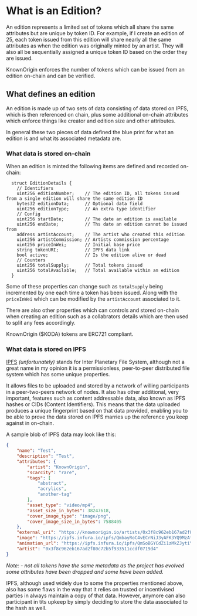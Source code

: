 # What is an Edition?

An edition represents a limited set of tokens which all share the same attributes but are unique by token ID. 
For example, if I create an edition of 25, each token issued from this edition will share nearly all the same attributes
 as when the edition was originally minted by an artist. They will also all be sequentially assigned a unique token ID 
 based on the order they are issued.

KnownOrigin enforces the number of tokens which can be issued from an edition on-chain and can be verified. 

## What defines an edition

An edition is made up of two sets of data consisting of data stored on IPFS, which is then referenced on chain, 
plus some additional on-chain attributes which enforce things like creator and edition size and other attributes.

In general these two pieces of data defined the blue print for what an edition is and what its associated metadata are.

### What data is stored on-chain

When an edition is minted the following items are defined and recorded on-chain:

```solidity
  struct EditionDetails {
    // Identifiers
    uint256 editionNumber;    // The edition ID, all tokens issued from a single edition will share the same edition ID
    bytes32 editionData;      // Optional data field
    uint256 editionType;      // An extra type identifier
    // Config
    uint256 startDate;        // The date an edition is available
    uint256 endDate;          // Ths date an edition cannot be issued from
    address artistAccount;    // The artist who created this edition
    uint256 artistCommission; // Artists commission percentage
    uint256 priceInWei;       // Initial base price
    string tokenURI;          // IPFS data link
    bool active;              // Is the edition alive or dead
    // Counters
    uint256 totalSupply;      // Total tokens issued
    uint256 totalAvailable;   // Total available within an edition
  }
```

Some of these properties can change such as `totalSupply` being incremented by one each time a token has been issued. 
Along with the `priceInWei` which can be modified by the `artistAccount` associated to it.

There are also other properties which can controls and stored on-chain when creating an edition such as a collabrators 
details which are then used to split any fees accordingly.

KnownOrigin ($KODA) tokens are ERC721 compliant.

### What data is stored on IPFS

[IPFS](https://ipfs.io/) _(unfortunately)_ stands for Inter Planetary File System, although not a great name in my opinion 
it is a permissionless, peer-to-peer distributed file system which has some unique properties.

It allows files to be uploaded and stored by a network of willing participants in a peer-two-peers network of nodes.
It also has other additional, very important, features such as content addressable data, also known as IPFS hashes or CIDs (Content Identifiers). 
This means that the data uploaded produces a unique fingerprint based on that data provided, enabling you to be able to 
 prove the data stored on IPFS marries up the reference you keep against in on-chain.

A sample blob of IPFS data may look like this:

```json
{
    "name": "Test",
    "description": "Test",
    "attributes": {
        "artist": "KnownOrigin",
        "scarcity": "rare",
        "tags": [
            "abstract",
            "acrylics",
            "another-tag"
        ],
        "asset_type": "video/mp4",
        "asset_size_in_bytes": 38247618,
        "cover_image_type": "image/png",
        "cover_image_size_in_bytes": 7588405
    },
    "external_uri": "https://knownorigin.io/artists/0x3f8c962eb167ad2f80c72b5f933511ccdf0719d4",
    "image": "https://ipfs.infura.io/ipfs/QmbayRoC4vECrNiJ3yAFK3YQ9MzAfhKgpAspNLRSBc8ZeV/asset.png",
    "animation_url": "https://ipfs.infura.io/ipfs/QmSoBGYCdZi1zMkZJytiYbyCG3dPKaG4fJmyQzAKihKfW3/asset.mp4",
    "artist": "0x3f8c962eb167ad2f80c72b5f933511ccdf0719d4"
}
```

_Note: - not all tokens have the same metadata as the project has evolved some attributes have been dropped and some have been added._ 

IPFS, although used widely due to some the properties mentioned above, also has some flaws in the way that it relies on trusted
 or incentivised parties in always maintain a copy of that data. However, anymore can also participant in tits upkeep by simply 
 deciding to store the data associated to the hash as well. 
